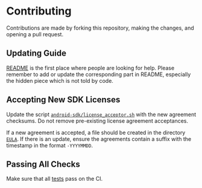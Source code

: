 # Contributing

Contributions are made by forking this repository, making the changes, and opening a pull request.

## Updating Guide

[README](./README.md) is the first place where people are looking for help.  Please remember to add or update the corresponding part in README, especially the hidden piece which is not told by code.

## Accepting New SDK Licenses

Update the script [`android-sdk/license_acceptor.sh`](./android-sdk/license_accepter.sh) with the new agreement checksums.  Do not remove pre-existing license agreement acceptances.

If a new agreement is accepted, a file should be created in the directory [`EULA`](./EULA).  If there is an update, ensure the agreements contain a suffix with the timestamp in the format `-YYYYMMDD`.

## Passing All Checks

Make sure that all [tests](./.travis.yml) pass on the CI.
